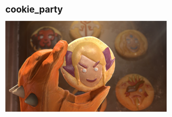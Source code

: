 # cookie_party

![Image of cookies with invoker in the middle](https://github.com/jojuno/cookie_party/blob/main/poster_1.jpg)
